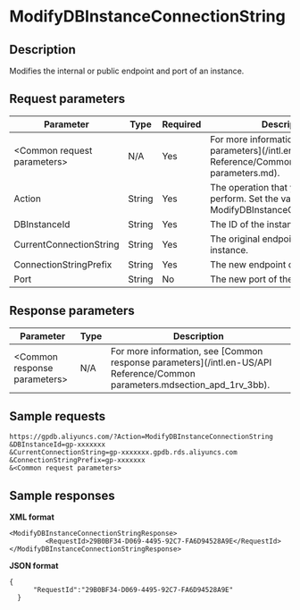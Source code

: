 # ModifyDBInstanceConnectionString

## Description

Modifies the internal or public endpoint and port of an instance.

## Request parameters

|Parameter|Type|Required|Description|
|---------|----|--------|-----------|
|<Common request parameters\>|N/A|Yes|For more information, see [Common parameters](/intl.en-US/API Reference/Common parameters.md).|
|Action|String|Yes|The operation that you want to perform. Set the value to ModifyDBInstanceConnectionString.|
|DBInstanceId|String|Yes|The ID of the instance.|
|CurrentConnectionString|String|Yes|The original endpoint of the instance.|
|ConnectionStringPrefix|String|Yes|The new endpoint of the instance.|
|Port|String|No|The new port of the instance.|

## Response parameters

|Parameter|Type|Description|
|---------|----|-----------|
|<Common response parameters\>|N/A|For more information, see [Common response parameters](/intl.en-US/API Reference/Common parameters.mdsection_apd_1rv_3bb).|

## Sample requests

```
https://gpdb.aliyuncs.com/?Action=ModifyDBInstanceConnectionString
&DBInstanceId=gp-xxxxxxx
&CurrentConnectionString=gp-xxxxxxx.gpdb.rds.aliyuncs.com
&ConnectionStringPrefix=gp-xxxxxxx
&<Common request parameters>
```

## Sample responses

**XML format**

```
<ModifyDBInstanceConnectionStringResponse>
         <RequestId>29B0BF34-D069-4495-92C7-FA6D94528A9E</RequestId>
</ModifyDBInstanceConnectionStringResponse>
```

**JSON format**

```
{
      "RequestId":"29B0BF34-D069-4495-92C7-FA6D94528A9E"
  }
```

